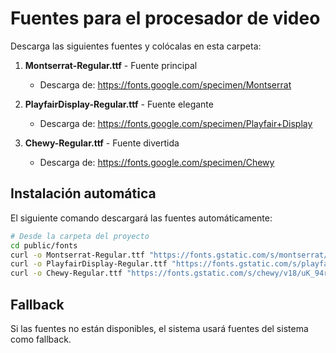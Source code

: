 # Fuentes para el procesador de video

Descarga las siguientes fuentes y colócalas en esta carpeta:

1. **Montserrat-Regular.ttf** - Fuente principal
   - Descarga de: https://fonts.google.com/specimen/Montserrat

2. **PlayfairDisplay-Regular.ttf** - Fuente elegante
   - Descarga de: https://fonts.google.com/specimen/Playfair+Display

3. **Chewy-Regular.ttf** - Fuente divertida
   - Descarga de: https://fonts.google.com/specimen/Chewy

## Instalación automática

El siguiente comando descargará las fuentes automáticamente:

```bash
# Desde la carpeta del proyecto
cd public/fonts
curl -o Montserrat-Regular.ttf "https://fonts.gstatic.com/s/montserrat/v25/JTUHjIg1_i6t8kCHKm4532VJOt5-QNFgpCtr6Hw5aXpsog.woff2"
curl -o PlayfairDisplay-Regular.ttf "https://fonts.gstatic.com/s/playfairdisplay/v30/nuFiD-vYSZviVYUb_rj3ij__anPXJzDwcbmjWBN2PKdFvXDYbtXK-F2qC0s.woff2"
curl -o Chewy-Regular.ttf "https://fonts.gstatic.com/s/chewy/v18/uK_94ruaZus72nbNDxcBDIo.woff2"
```

## Fallback

Si las fuentes no están disponibles, el sistema usará fuentes del sistema como fallback.
